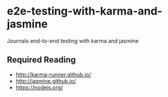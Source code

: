 # e2e-testing-with-karma-and-jasmine
Journals end-to-end testing with karma and jasmine

## Required Reading
- http://karma-runner.github.io/
- http://jasmine.github.io/
- https://nodejs.org/
